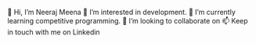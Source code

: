 👋 Hi, I’m Neeraj Meena
👀 I’m interested in development. 
🌱 I’m currently learning competitive programming.
💞️ I’m looking to collaborate on 
📫 Keep in touch with me on Linkedin

<!---
neeraj542/neeraj542 is a ✨ special ✨ repository because its `README.md` (this file) appears on your GitHub profile.
You can click the Preview link to take a look at your changes.
--->
